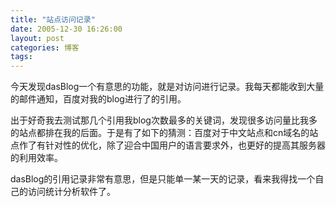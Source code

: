 ```yaml
---
title: "站点访问记录"
date: 2005-12-30 16:26:00
layout: post
categories: 博客
tags: 
---
```


今天发现dasBlog一个有意思的功能，就是对访问进行记录。我每天都能收到大量的邮件通知，百度对我的blog进行了的引用。

出于好奇我去测试那几个引用我blog次数最多的关键词，发现很多访问量比我多的站点都排在我的后面。于是有了如下的猜测：百度对于中文站点和cn域名的站点作了有针对性的优化，除了迎合中国用户的语言要求外，也更好的提高其服务器的利用效率。

dasBlog的引用记录非常有意思，但是只能单一某一天的记录，看来我得找一个自己的访问统计分析软件了。
